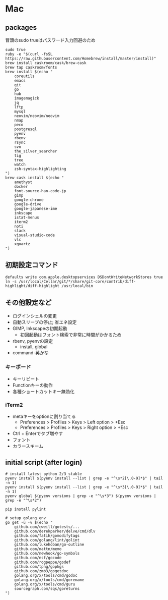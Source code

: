 Mac
================================================================================

packages
------------------------------------------------------------
冒頭のsudo trueはパスワード入力回避のため
```
sudo true
ruby -e "$(curl -fsSL https://raw.githubusercontent.com/Homebrew/install/master/install)"
brew install caskroom/cask/brew-cask
brew tap caskroom/fonts
brew install $(echo "
    coreutils
    emacs
    git
    go
    hub
    imagemagick
    jq
    lftp
    mysql
    neovim/neovim/neovim
    nmap
    peco
    postgresql
    pyenv
    rbenv
    rsync
    svn
    the_silver_searcher
    tig
    tree
    watch
    zsh-syntax-highlighting
")
brew cask install $(echo "
    amethyst
    docker
    font-source-han-code-jp
    gimp
    google-chrome
    google-drive
    google-japanese-ime
    inkscape
    istat-menus
    iterm2
    noti
    slack
    visual-studio-code
    vlc
    xquartz
")
```

初期設定コマンド
------------------------------------------------------------
```
defaults write com.apple.desktopservices DSDontWriteNetworkStores true
ln -s /usr/local/Cellar/git/*/share/git-core/contrib/diff-highlight/diff-highlight /usr/local/bin
```

その他設定など
--------------------------------------------------
* ログインシェルの変更
* 自動スリープの停止; 省エネ設定
* GIMP, Inkscapeの初期起動
  - 初回起動はフォント検索で非常に時間がかかるため
* rbenv, pyenvの設定
  - install, global
* command-英かな


### キーボード
* キーリピート
* Functionキーの動作
* 各種ショートカットキー無効化


### iTerm2
* metaキーをoptionに割り当てる
  - Preferences > Profiles > Keys > Left option > +Esc
  - Preferences > Profiles > Keys > Right option > +Esc
* Ctrl + Enterでタブ増やす
* フォント
* カラースキーム


initial script (after login)
------------------------------------------------------------
```
# install latest python 2/3 stable
pyenv install $(pyenv install --list | grep -e "^\s*2[\.0-9]*$" | tail -n 1)
pyenv install $(pyenv install --list | grep -e "^\s*3[\.0-9]*$" | tail -n 1)
pyenv global $(pyenv versions | grep -e "^\s*3") $(pyenv versions | grep -e "^\s*2") 

pip install pylint

# setup golang env
go get -u -v $(echo "
    github.com/cweill/gotests/...
    github.com/derekparker/delve/cmd/dlv
    github.com/fatih/gomodifytags
    github.com/golang/lint/golint
    github.com/lukehoban/go-outline
    github.com/mattn/memo
    github.com/newhook/go-symbols
    github.com/nsf/gocode
    github.com/rogpeppe/godef
    github.com/tpng/gopkgs
    github.com/zmb3/gogetdoc
    golang.org/x/tools/cmd/godoc
    golang.org/x/tools/cmd/gorename
    golang.org/x/tools/cmd/guru
    sourcegraph.com/sqs/goreturns
")
```
